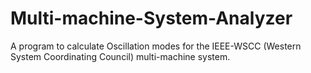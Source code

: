 # Multi-machine-System-Analyzer
A program to calculate Oscillation modes for the IEEE-WSCC (Western System Coordinating Council) multi-machine system.
